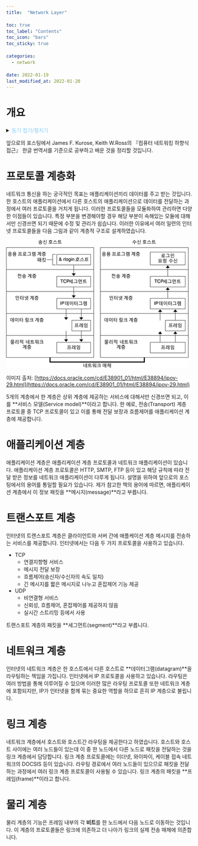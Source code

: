 ```yaml
---
title:  "Network Layer"

toc: true
toc_label: "Contents"
toc_icon: "bars"
toc_sticky: true

categories:
  - network

date: 2022-01-19
last_modified_at: 2022-01-20
---
```


# 개요

<details>
<summary><span style="color:LightSkyBlue">동기 접기/펼치기</span></summary>

네트워크에 대해 얕고 넓은 수준으로 알고 있었지만, 백엔드 개발자를 꿈꾸는 사람으로서 웹 프레임워크(특히 Spring)의 구조를 정확하게 이해하기 위해서 네트워크 관련 지식은 필수라는 생각이 듭니다. 따라서 제가 명확히 알지 못했던 내용들, 모르는 내용들을 정리하여 포스팅할 계획입니다.

</details>



 앞으로의 포스팅에서 James F. Kurose, Keith W.Ross의 『컴퓨터 네트워킹 하향식 접근』 한글 번역서를 기준으로 공부하고 배운 것을 정리할 것입니다.





# 프로토콜 계층화

 네트워크 통신을 하는 궁극적인 목표는 애플리케이션끼리 데이터를 주고 받는 것입니다. 한 호스트의 애플리케이션에서 다른 호스트의 애플리케이션으로 데이터를 전달하는 과정에서 여러 프로토콜을 거치게 됩니다. 이러한 프로토콜들을 모듈화하여 관리하면 다양한 이점들이 있습니다. 특정 부분을 변경해야할 경우 해당 부분이 속해있는 모듈에 대해서만 신경쓰면 되기 때문에 수정 및 관리가 쉽습니다. 이러한 이유에서 여러 일련의 인터넷 프로토콜들을 다음 그림과 같이 계층적 구조로 설계하였습니다.

 ![프로토콜 스택](../../assets/images/2022-01-19-network_layer/ipov.fig88.png)

이미지 출처: [https://docs.oracle.com/cd/E38901_01/html/E38894/ipov-29.html](https://docs.oracle.com/cd/E38901_01/html/E38894/ipov-29.html)

 5개의 계층에서 한 계층은 상위 계층에 제공하는 서비스에 대해서만 신경쓰면 되고, 이를 **서비스 모델(Service model)**이라고 합니다. 한 예로, 전송(Transport) 계층 프로토콜 중 TCP 프로토콜이 있고 이를 통해 전달 보장과 흐름제어를 애플리케이션 계층에 제공합니다.





# 애플리케이션 계층

 애플리케이션 계층은 애플리케이션 계층 프로토콜과 네트워크 애플리케이션이 있습니다. 애플리케이션 계층 프로토콜은 HTTP, SMTP, FTP 등이 있고 해당 규칙에 따라 전달 받은 정보를 네트워크 애플리케이션이 다루게 됩니다. 설명을 위하여 앞으로의 포스팅에서의 용어를 통일할 필요가 있습니다. 제가 참고한 책의 용어에 따르면, 애플리케이션 계층에서 이 정보 패킷을 **메시지(message)**라고 부릅니다.





# 트랜스포트 계층

  인터넷의 트랜스포트 계층은 클라이언트와 서버 간에 애플케이션 계층 메시지를 전송하는 서비스를 제공합니다. 인터넷에서는 다음 두 가지 프로토콜을 사용하고 있습니다.

- TCP
  - 연결지향형 서비스
  - 메시지 전달 보장
  - 흐름제어(송신자/수신자의 속도 일치)
  - 긴 메시지를 짧은 메시지로 나누고 혼잡제어 기능 제공
- UDP
  - 비연결형 서비스
  - 신뢰성, 흐름제어, 혼잡제어를 제공하지 않음
  - 실시간 스트리밍 등에서 사용

트랜스포트 계층의 패킷을 **세그먼트(segment)**라고 부릅니다.





# 네트워크 계층

 인터넷의 네트워크 계층은 한 호스트에서 다른 호스트로 **데이터그램(datagram)**을 라우팅하는 책임을 가집니다. 인터넷에서 IP 프로토콜을 사용하고 있습니다. 라우팅은 여러 방법을 통해 이루어질 수 있으며 이러한 많은 라우팅 프로토콜 또한 네트워크 계층에 포함되지만, IP가 인터넷을 함께 묶는 중요한 역할을 하므로 흔히 IP 계층으로 불립니다.





# 링크 계층

 네트워크 계층에서 호스트와 호스트간 라우팅을 제공한다고 하였습니다. 호스트와 호스트 사이에는 여러 노드들이 있는데 이 중 한 노드에서 다른 노드로 패킷을 전달하는 것을 링크 계층에서 담당합니다. 링크 계층 프로토콜에는 이더넷, 와이파이, 케이블 접속 네트워크의 DOCSIS 등이 있습니다. 라우팅 경로에서 여러 노드들이 있으므로 패킷을 전달하는 과정에서 여러 링크 계층 프로토콜이 사용될 수 있습니다. 링크 계층의 패킷을 **프레임(frame)**이라고 합니다.





# 물리 계층

 물리 계층의 기능은 프레임 내부의 각 **비트**를 한 노드에서 다음 노드로 이동하는 것입니다. 이 계층의 프로토콜들은 링크에 의존하고 더 나아가 링크의 실제 전송 매체에 의존합니다.
